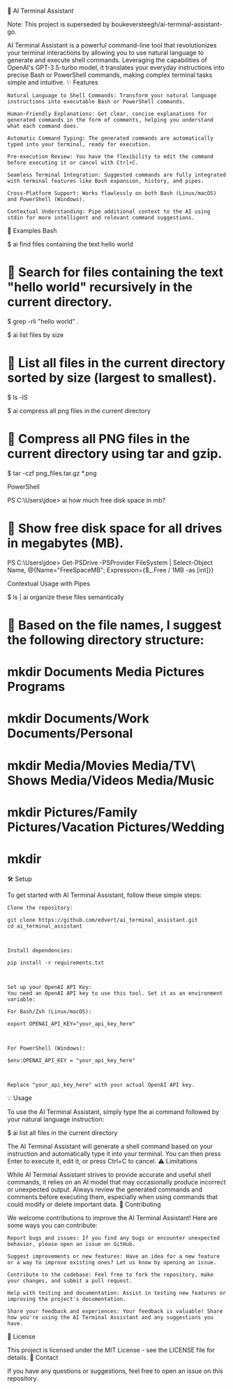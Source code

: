🤖 AI Terminal Assistant

Note: This project is superseded by boukeversteegh/ai-terminal-assistant-go.

AI Terminal Assistant is a powerful command-line tool that revolutionizes your terminal interactions by allowing you to use natural language to generate and execute shell commands. Leveraging the capabilities of OpenAI's GPT-3.5-turbo model, it translates your everyday instructions into precise Bash or PowerShell commands, making complex terminal tasks simple and intuitive.
✨ Features

    Natural Language to Shell Commands: Transform your natural language instructions into executable Bash or PowerShell commands.

    Human-Friendly Explanations: Get clear, concise explanations for generated commands in the form of comments, helping you understand what each command does.

    Automatic Command Typing: The generated commands are automatically typed into your terminal, ready for execution.

    Pre-execution Review: You have the flexibility to edit the command before executing it or cancel with Ctrl+C.

    Seamless Terminal Integration: Suggested commands are fully integrated with terminal features like Bash expansion, history, and pipes.

    Cross-Platform Support: Works flawlessly on both Bash (Linux/macOS) and PowerShell (Windows).

    Contextual Understanding: Pipe additional context to the AI using stdin for more intelligent and relevant command suggestions.

🚀 Examples
Bash

$ ai find files containing the text hello world
# 🤖 Search for files containing the text "hello world" recursively in the current directory.
$ grep -rli "hello world" .

$ ai list files by size
# 🤖 List all files in the current directory sorted by size (largest to smallest).
$ ls -lS

$ ai compress all png files in the current directory
# 🤖 Compress all PNG files in the current directory using tar and gzip.
$ tar -czf png_files.tar.gz *.png



PowerShell

PS C:\Users\jdoe> ai how much free disk space in mb?
# 🤖 Show free disk space for all drives in megabytes (MB).
PS C:\Users\jdoe> Get-PSDrive -PSProvider FileSystem | Select-Object Name, @{Name="FreeSpaceMB"; Expression={$_.Free / 1MB -as [int]}}



Contextual Usage with Pipes

$ ls | ai organize these files semantically
# 🤖 Based on the file names, I suggest the following directory structure:
# mkdir Documents Media Pictures Programs
# mkdir Documents/Work Documents/Personal
# mkdir Media/Movies Media/TV\ Shows Media/Videos Media/Music
# mkdir Pictures/Family Pictures/Vacation Pictures/Wedding
# mkdir



🛠️ Setup

To get started with AI Terminal Assistant, follow these simple steps:

    Clone the repository:

    git clone https://github.com/edvert/ai_terminal_assistant.git
    cd ai_terminal_assistant



    Install dependencies:

    pip install -r requirements.txt



    Set up your OpenAI API Key:
    You need an OpenAI API key to use this tool. Set it as an environment variable:

    For Bash/Zsh (Linux/macOS):

    export OPENAI_API_KEY="your_api_key_here"



    For PowerShell (Windows):

    $env:OPENAI_API_KEY = "your_api_key_here"



    Replace "your_api_key_here" with your actual OpenAI API key.

💡 Usage

To use the AI Terminal Assistant, simply type the ai command followed by your natural language instruction:

$ ai list all files in the current directory



The AI Terminal Assistant will generate a shell command based on your instruction and automatically type it into your terminal. You can then press Enter to execute it, edit it, or press Ctrl+C to cancel.
⚠️ Limitations

While AI Terminal Assistant strives to provide accurate and useful shell commands, it relies on an AI model that may occasionally produce incorrect or unexpected output. Always review the generated commands and comments before executing them, especially when using commands that could modify or delete important data.
🤝 Contributing

We welcome contributions to improve the AI Terminal Assistant! Here are some ways you can contribute:

    Report bugs and issues: If you find any bugs or encounter unexpected behavior, please open an issue on GitHub.

    Suggest improvements or new features: Have an idea for a new feature or a way to improve existing ones? Let us know by opening an issue.

    Contribute to the codebase: Feel free to fork the repository, make your changes, and submit a pull request.

    Help with testing and documentation: Assist in testing new features or improving the project's documentation.

    Share your feedback and experiences: Your feedback is valuable! Share how you're using the AI Terminal Assistant and any suggestions you have.

📄 License

This project is licensed under the MIT License - see the LICENSE file for details.
📧 Contact

If you have any questions or suggestions, feel free to open an issue on this repository.
